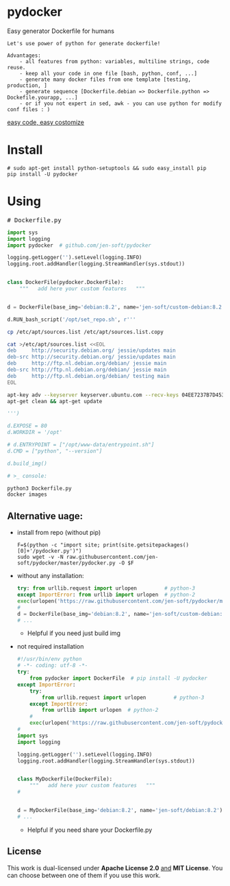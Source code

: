 # pydocker
Easy generator Dockerfile for humans

    Let's use power of python for generate dockerfile!
    
    Advantages:
        - all features from python: variables, multiline strings, code reuse.
        - keep all your code in one file [bash, python, conf, ...]
        - generate many docker files from one template [testing, production, ]
        - generate sequence [Dockerfile.debian => Dockerfile.python => Dockefile.yourapp, ...]
        - or if you not expert in sed, awk - you can use python for modify conf files : )
<a href="https://github.com/jen-soft/pydocker/blob/master/pydocker.py#L104" target="_blank">easy code, easy costomize</a>

# Install
    # sudo apt-get install python-setuptools && sudo easy_install pip
    pip install -U pydocker


# Using 
<pre># Dockerfile.py</pre>
```python
import sys
import logging
import pydocker  # github.com/jen-soft/pydocker

logging.getLogger('').setLevel(logging.INFO)
logging.root.addHandler(logging.StreamHandler(sys.stdout))


class DockerFile(pydocker.DockerFile):
    """   add here your custom features   """


d = DockerFile(base_img='debian:8.2', name='jen-soft/custom-debian:8.2')

d.RUN_bash_script('/opt/set_repo.sh', r'''
```
```bash
cp /etc/apt/sources.list /etc/apt/sources.list.copy

cat >/etc/apt/sources.list <<EOL
deb     http://security.debian.org/ jessie/updates main
deb-src http://security.debian.org/ jessie/updates main
deb     http://ftp.nl.debian.org/debian/ jessie main
deb-src http://ftp.nl.debian.org/debian/ jessie main
deb     http://ftp.nl.debian.org/debian/ testing main
EOL

apt-key adv --keyserver keyserver.ubuntu.com --recv-keys 04EE7237B7D453EC
apt-get clean && apt-get update
```
```python
''')

d.EXPOSE = 80
d.WORKDIR = '/opt'

# d.ENTRYPOINT = ["/opt/www-data/entrypoint.sh"]
d.CMD = ["python", "--version"]

d.build_img()

```

```bash
# >_ console:

python3 Dockerfile.py
docker images
```


## Alternative uage: 
- install from repo (without pip)
    ```bahs
    F=$(python -c "import site; print(site.getsitepackages()[0]+'/pydocker.py')")
    sudo wget -v -N raw.githubusercontent.com/jen-soft/pydocker/master/pydocker.py -O $F
    ```

 - without any installation:
    ```python
    try: from urllib.request import urlopen         # python-3
    except ImportError: from urllib import urlopen  # python-2
    exec(urlopen('https://raw.githubusercontent.com/jen-soft/pydocker/master/pydocker.py').read())
    #
    d = DockerFile(base_img='debian:8.2', name='jen-soft/custom-debian:8.2')
    # ...
    ```
    * Helpful if you need just build img
    
- not required installation
    ```python
    #!/usr/bin/env python
    # -*- coding: utf-8 -*-
    try:
        from pydocker import DockerFile  # pip install -U pydocker
    except ImportError:
        try:
            from urllib.request import urlopen         # python-3
        except ImportError:
            from urllib import urlopen  # python-2
        #
        exec(urlopen('https://raw.githubusercontent.com/jen-soft/pydocker/master/pydocker.py').read())
    #
    import sys
    import logging

    logging.getLogger('').setLevel(logging.INFO)
    logging.root.addHandler(logging.StreamHandler(sys.stdout))


    class MyDockerFile(DockerFile):
        """   add here your custom features   """
    #


    d = MyDockerFile(base_img='debian:8.2', name='jen-soft/debian:8.2')
    # ...
    ```
    * Helpful if you need share your Dockerfile.py

## License

This work is dual-licensed under **Apache License 2.0** <ins>and</ins> **MIT License**.
You can choose between one of them if you use this work.
